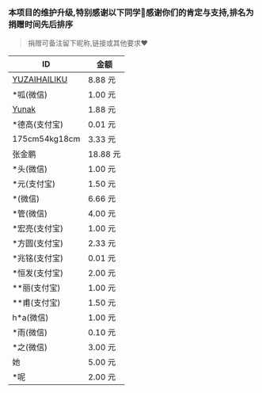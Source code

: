 ### 本项目的维护升级,特别感谢以下同学🌹感谢你们的肯定与支持,排名为捐赠时间先后排序

> 捐赠可备注留下昵称,链接或其他要求❤️

| ID                                              | 金额     |
| ----------------------------------------------- | -------- |
| [YUZAIHAILIKU](https://github.com/YUZAIHAILIKU) | 8.88 元  |
| *呱(微信)                                       | 1.00 元  |
| [Yunak](https://github.com/Yunak)               | 1.88 元  |
| *德高(支付宝)                                   | 0.01 元  |
| 175cm54kg18cm                                   | 3.33 元  |
| 张金鹏                                          | 18.88 元 |
| *头(微信)                                       | 1.00 元  |
| *元(支付宝)                                     | 1.50 元  |
| *(微信)                                     | 6.66 元  |
| *管(微信)                                     | 4.00 元  |
| *宏亮(支付宝)                                     | 1.00 元  |
| *方圆(支付宝)                                     | 2.33 元  |
| *兆铭(支付宝)                                     | 0.01 元  |
| *恒发(支付宝)                                     | 2.00 元  |
| **丽(支付宝)                                     | 1.00 元  |
| **甫(支付宝)                                     | 1.50 元  |
| h*a(微信)                                     | 1.00 元  |
| *雨(微信)                                     | 0.10 元  |
| *之(微信)                                     | 3.00 元  |
| 她                                     | 5.00 元  |
| *呢                                     | 2.00 元  |
